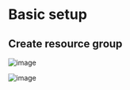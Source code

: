 # Basic setup 

## Create resource group 
![image](https://github.com/user-attachments/assets/e0a0581e-17a3-47ba-a643-a26a11f0c1a7)

![image](https://github.com/user-attachments/assets/480a2708-81ba-43d0-8af0-e5e3c5668fe9)


